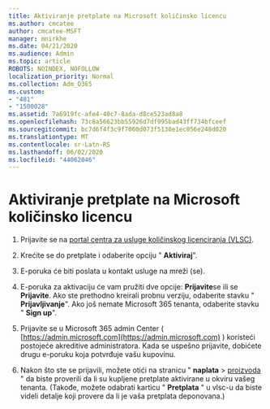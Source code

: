 ```yaml
---
title: Aktiviranje pretplate na Microsoft količinsko licencu
ms.author: cmcatee
author: cmcatee-MSFT
manager: mnirkhe
ms.date: 04/21/2020
ms.audience: Admin
ms.topic: article
ROBOTS: NOINDEX, NOFOLLOW
localization_priority: Normal
ms.collection: Adm_O365
ms.custom:
- "481"
- "1500028"
ms.assetid: 7a6919fc-afe4-40c7-8ada-d8ce523ad8a8
ms.openlocfilehash: 73c8a56623bb55926d7df995bad43ff734bfceef
ms.sourcegitcommit: bc7d6f4f3c9f7060d073f5130e1ec856e248d020
ms.translationtype: MT
ms.contentlocale: sr-Latn-RS
ms.lasthandoff: 06/02/2020
ms.locfileid: "44062046"
---
```

# <a name="activating-a-microsoft-volume-license-subscription"></a>Aktiviranje pretplate na Microsoft količinsko licencu

1. Prijavite se na [portal centra za usluge količinskog licenciranja (VLSC)](https://go.microsoft.com/fwlink/p/?LinkId=329762).

2. Krećite se do pretplate i odaberite opciju " **Aktiviraj**".

3. E-poruka će biti poslata u kontakt usluge na mreži (se).

4. E-poruka za aktivaciju će vam pružiti dve opcije: **Prijavite**se ili se **Prijavite**. Ako ste prethodno kreirali probnu verziju, odaberite stavku " **Prijavljivanje**". Ako još nemate Microsoft 365 tenanta, odaberite stavku " **Sign up**".

5. Prijavite se u Microsoft 365 admin Center ( [https://admin.microsoft.com](https://admin.microsoft.com) ) koristeći postojeće akreditive administratora. Kada se uspešno prijavite, dobićete drugu e-poruku koja potvrđuje vašu kupovinu.

6. Nakon što ste se prijavili, možete otići na stranicu " **naplata** \> [proizvoda](https://go.microsoft.com/fwlink/p/?linkid=842054) " da biste proverili da li su kupljene pretplate aktivirane u okviru vašeg tenanta. (Takođe, možete odabrati karticu " **Pretplata** " u vlsc-u da biste videli detalje koji provere da li je vaša pretplata deponovana.)
